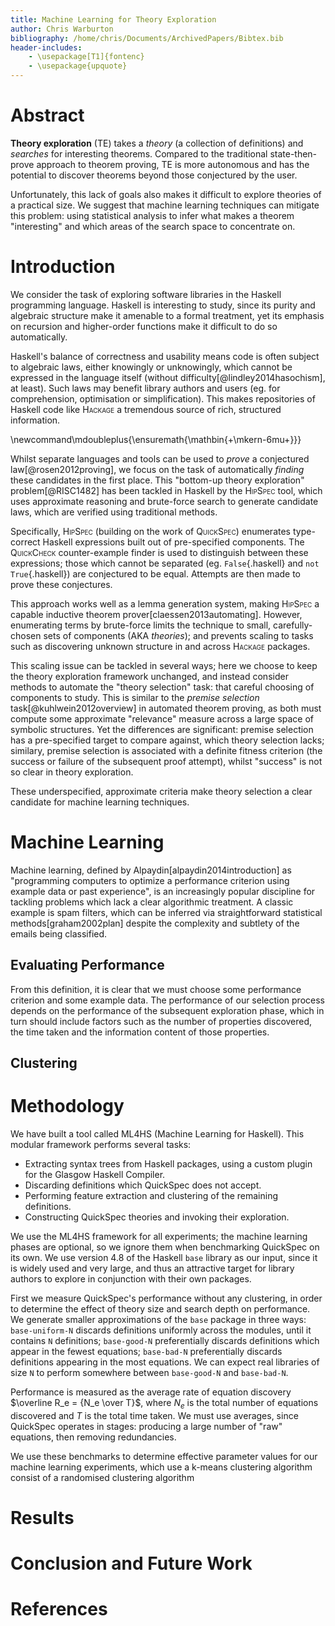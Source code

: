```yaml
---
title: Machine Learning for Theory Exploration
author: Chris Warburton
bibliography: /home/chris/Documents/ArchivedPapers/Bibtex.bib
header-includes:
    - \usepackage[T1]{fontenc}
    - \usepackage{upquote}
---
```


# Abstract #

**Theory exploration** (TE) takes a *theory* (a collection of definitions) and *searches* for interesting theorems. Compared to the traditional state-then-prove approach to theorem proving, TE is more autonomous and has the potential to discover theorems beyond those conjectured by the user.

Unfortunately, this lack of goals also makes it difficult to explore theories of a practical size. We suggest that machine learning techniques can mitigate this problem: using statistical analysis to infer what makes a theorem "interesting" and which areas of the search space to concentrate on.

# Introduction #

We consider the task of exploring software libraries in the Haskell programming language. Haskell is interesting to study, since its purity and algebraic structure make it amenable to a formal treatment, yet its emphasis on recursion and higher-order functions make it difficult to do so automatically.

Haskell's balance of correctness and usability means code is often subject to algebraic laws, either knowingly or unknowingly, which cannot be expressed in the language itself (without difficulty[@lindley2014hasochism], at least). Such laws may benefit library authors and users (eg. for comprehension, optimisation or simplification). This makes repositories of Haskell code like <span style="font-variant:small-caps;">Hackage</span> a tremendous source of rich, structured information.

\newcommand\mdoubleplus{\ensuremath{\mathbin{+\mkern-6mu+}}}

Whilst separate languages and tools can be used to *prove* a conjectured law[@rosen2012proving], we focus on the task of automatically *finding* these candidates in the first place. This "bottom-up theory exploration" problem[@RISC1482] has been tackled in Haskell by the <span style="font-variant:small-caps;">HipSpec</span> tool, which uses approximate reasoning and brute-force search to generate candidate laws, which are verified using traditional methods.

Specifically, <span style="font-variant:small-caps;">HipSpec</span> (building on the work of <span style="font-variant:small-caps;">QuickSpec</span>) enumerates type-correct Haskell expressions built out of pre-specified components. The <span style="font-variant:small-caps;">QuickCheck</span> counter-example finder is used to distinguish between these expressions; those which cannot be separated (eg. `False`{.haskell} and `not True`{.haskell}) are conjectured to be equal. Attempts are then made to prove these conjectures.

This approach works well as a lemma generation system, making <span style="font-variant:small-caps;">HipSpec</span> a capable inductive theorem prover[claessen2013automating]. However, enumerating terms by brute-force limits the technique to small, carefully-chosen sets of components (AKA *theories*); and prevents scaling to tasks such as discovering unknown structure in and across <span style="font-variant:small-caps;">Hackage</span> packages.

This scaling issue can be tackled in several ways; here we choose to keep the theory exploration framework unchanged, and instead consider methods to automate the "theory selection" task: that careful choosing of components to study. This is similar to the *premise selection* task[@kuhlwein2012overview] in automated theorem proving, as both must compute some approximate "relevance" measure across a large space of symbolic structures. Yet the differences are significant: premise selection has a pre-specified target to compare against, which theory selection lacks; similary, premise selection is associated with a definite fitness criterion (the success or failure of the subsequent proof attempt), whilst "success" is not so clear in theory exploration.

These underspecified, approximate criteria make theory selection a clear candidate for machine learning techniques.

# Machine Learning #

Machine learning, defined by Alpaydin[alpaydin2014introduction] as "programming computers to optimize a performance criterion using example data or past experience", is an increasingly popular discipline for tackling problems which lack a clear algorithmic treatment. A classic example is spam filters, which can be inferred via straightforward statistical methods[graham2002plan] despite the complexity and subtlety of the emails being classified.

## Evaluating Performance ##

From this definition, it is clear that we must choose some performance criterion and some example data. The performance of our selection process depends on the performance of the subsequent exploration phase, which in turn should include factors such as the number of properties discovered, the time taken and the information content of those properties.

## Clustering ##



# Methodology #

We have built a tool called ML4HS (Machine Learning for Haskell). This modular framework performs several tasks:

 - Extracting syntax trees from Haskell packages, using a custom plugin for the Glasgow Haskell Compiler.
 - Discarding definitions which QuickSpec does not accept.
 - Performing feature extraction and clustering of the remaining definitions.
 - Constructing QuickSpec theories and invoking their exploration.

We use the ML4HS framework for all experiments; the machine learning phases are optional, so we ignore them when benchmarking QuickSpec on its own. We use version 4.8 of the Haskell `base` library as our input, since it is widely used and very large, and thus an attractive target for library authors to explore in conjunction with their own packages.

First we measure QuickSpec's performance without any clustering, in order to determine the effect of theory size and search depth on performance. We generate smaller approximations of the `base` package in three ways: `base-uniform-N` discards definitions uniformly across the modules, until it contains `N` definitions; `base-good-N` preferentially discards definitions which appear in the fewest equations; `base-bad-N` preferentially discards definitions appearing in the most equations. We can expect real libraries of size `N` to perform somewhere between `base-good-N` and `base-bad-N`.

Performance is measured as the average rate of equation discovery $\overline R_e = {N_e \over T}$, where $N_e$ is the total number of equations discovered and $T$ is the total time taken. We must use averages, since QuickSpec operates in stages: producing a large number of "raw" equations, then removing redundancies.

We use these benchmarks to determine effective parameter values for our machine learning experiments, which use a k-means clustering algorithm consist of a randomised clustering algorithm

# Results #

# Conclusion and Future Work #

# References #
